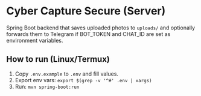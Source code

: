 # Cyber Capture Secure (Server)

Spring Boot backend that saves uploaded photos to `uploads/` and optionally forwards them to Telegram if BOT_TOKEN and CHAT_ID are set as environment variables.

## How to run (Linux/Termux)
1. Copy `.env.example` to `.env` and fill values.
2. Export env vars: `export $(grep -v '^#' .env | xargs)`
3. Run: `mvn spring-boot:run`
